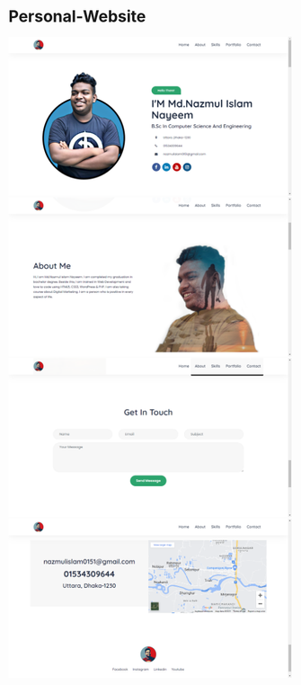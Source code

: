 # Personal-Website

<img src="https://github.com/ScorpionN69/Personal-Website/blob/main/output/4.png?raw=true">

<img src="https://github.com/ScorpionN69/Personal-Website/blob/main/output/1.png?raw=true">

<img src="https://github.com/ScorpionN69/Personal-Website/blob/main/output/2.png?raw=true">

<img src="https://github.com/ScorpionN69/Personal-Website/blob/main/output/3.png?raw=true">
